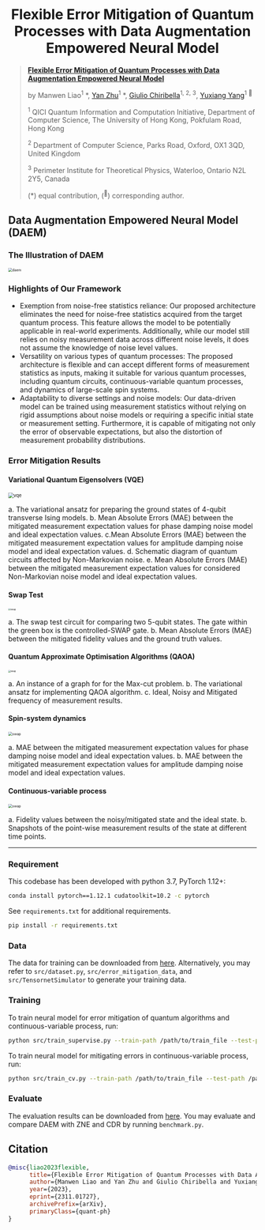 # <div align="center">Flexible Error Mitigation of Quantum Processes with Data Augmentation Empowered Neural Model</div>



> [**Flexible Error Mitigation of Quantum Processes with Data Augmentation Empowered
> Neural Model**](https://arxiv.org/abs/2311.01727)
>
> by Manwen Liao<sup>1</sup> \*, [Yan Zhu](https://scholar.google.com/citations?user=sC4bSoEAAAAJ&hl=en)<sup>1</sup> \*, [Giulio Chiribella](https://scholar.google.com/citations?user=4ob0VU4AAAAJ&hl=en)<sup>1, 2, 3</sup>, [Yuxiang Yang](https://scholar.google.com/citations?user=jpFFDKcAAAAJ&hl=en)<sup>1 :email:</sup>
>
> <sup>1</sup> QICI Quantum Information and Computation Initiative, Department of Computer Science, The    University of Hong Kong, Pokfulam Road, Hong Kong
>
> <sup>2</sup> Department of Computer Science, Parks Road, Oxford, OX1 3QD, United Kingdom
>
> <sup>3</sup> Perimeter Institute for Theoretical Physics, Waterloo, Ontario N2L 2Y5, Canada
>
> (\*) equal contribution, (<sup>:email:</sup>) corresponding author.



## Data Augmentation Empowered Neural Model (DAEM)

### The Illustration of DAEM

<img src="https://github.com/EXPmaster/DAEM/raw/master/imgs/DAEM_framework.png" alt="daem" style="zoom:50%;" />

### Highlights of Our Framework

* Exemption from noise-free statistics reliance: Our proposed architecture eliminates the need for noise-free statistics acquired from the target quantum process. This feature allows the model to be potentially applicable in real-world experiments. Additionally, while our model still relies on noisy measurement data across different noise levels, it does not assume the knowledge of noise level values.
* Versatility on various types of quantum processes: The proposed architecture is flexible and can accept different forms of measurement statistics as inputs, making it suitable for various quantum processes, including quantum circuits, continuous-variable quantum processes, and dynamics of large-scale spin systems.
* Adaptability to diverse settings and noise models: Our data-driven model can be trained using measurement statistics without relying on rigid assumptions about noise models or requiring a specific initial state or measurement setting. Furthermore, it is capable of mitigating not only the error of observable expectations, but also the distortion of measurement probability distributions.



### Error Mitigation Results

#### Variational Quantum Eigensolvers (VQE)

<img src="https://github.com/EXPmaster/DAEM/raw/master/imgs/figure_vqe.png" alt="vqe" style="zoom:67%;" />

a. The variational ansatz for preparing the ground states of 4-qubit transverse Ising models. b. Mean Absolute Errors (MAE) between the mitigated measurement expectation values for phase damping noise model and ideal expectation values. c.Mean Absolute Errors (MAE) between the mitigated measurement expectation values for amplitude damping noise model and ideal expectation values. d. Schematic diagram of quantum circuits affected by Non-Markovian noise. e. Mean Absolute Errors (MAE) between the mitigated measurement expectation values for considered Non-Markovian noise model and ideal expectation values. 

#### Swap Test

<img src="https://github.com/EXPmaster/DAEM/raw/master/imgs/figure_swap.png" alt="swap" style="zoom:30%;" />

a. The swap test circuit for comparing two 5-qubit states. The gate within the green box is the controlled-SWAP gate. b. Mean Absolute Errors (MAE) between the mitigated fidelity values and the ground truth values.

#### Quantum Approximate Optimisation Algorithms (QAOA)

<img src="https://github.com/EXPmaster/DAEM/raw/master/imgs/figure_qaoa.png" alt="swap" style="zoom:30%;" />

a. An instance of a graph for for the Max-cut problem. b. The variational ansatz for implementing QAOA algorithm. c. Ideal, Noisy and Mitigated frequency of measurement results.

#### Spin-system dynamics

<img src="https://github.com/EXPmaster/DAEM/raw/master/imgs/figure_large.png" alt="swap" style="zoom:50%;" />

a. MAE between the mitigated measurement expectation values for phase damping noise model and ideal expectation values. b. MAE between the mitigated measurement expectation values for amplitude damping noise model and ideal expectation values.

#### Continuous-variable process

<img src="https://github.com/EXPmaster/DAEM/raw/master/imgs/figure_cv.png" alt="swap" style="zoom:50%;" />

a. Fidelity values between the noisy/mitigated state and the ideal state. b. Snapshots of the point-wise measurement results of the state at different time points.



---

### Requirement

This codebase has been developed with python 3.7, PyTorch 1.12+:

```bash
conda install pytorch==1.12.1 cudatoolkit=10.2 -c pytorch
```

See `requirements.txt` for additional requirements.

```bash
pip install -r requirements.txt
```

### Data

The data for training can be downloaded from [here](https://drive.google.com/drive/folders/1XTBJeP23kFQKgbU001bCWILTV8S9lh9a?usp=share_link). Alternatively, you may refer to `src/dataset.py`, `src/error_mitigation_data`, and `src/TensornetSimulator` to generate your training data.

### Training

To train neural model for error mitigation of quantum algorithms and continuous-variable process, run:

```bash
python src/train_supervise.py --train-path /path/to/train_file --test-path /path/to/validation_file
```

To train neural model for mitigating errors in continuous-variable process, run:

```bash
python src/train_cv.py --train-path /path/to/train_file --test-path /path/to/validation_file
```

### Evaluate

The evaluation results can be downloaded from [here](https://drive.google.com/drive/folders/1XTBJeP23kFQKgbU001bCWILTV8S9lh9a?usp=share_link). You may evaluate and compare DAEM with ZNE and CDR by running `benchmark.py`.



## Citation

```BibTeX
@misc{liao2023flexible,
      title={Flexible Error Mitigation of Quantum Processes with Data Augmentation Empowered Neural Model}, 
      author={Manwen Liao and Yan Zhu and Giulio Chiribella and Yuxiang Yang},
      year={2023},
      eprint={2311.01727},
      archivePrefix={arXiv},
      primaryClass={quant-ph}
}
```